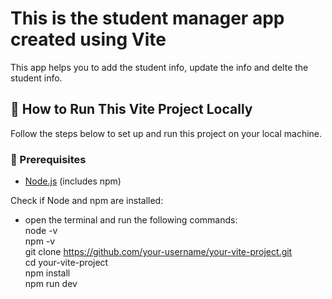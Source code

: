 # This is the student manager app created using Vite

This app helps you to add the student info, update the info and delte the student info.

## 🚀 How to Run This Vite Project Locally

Follow the steps below to set up and run this project on your local machine.

### 🔧 Prerequisites

- [Node.js](https://nodejs.org/) (includes npm)

Check if Node and npm are installed:
- open the terminal and run the following commands:      
node -v <br>
npm -v <br>
git clone https://github.com/your-username/your-vite-project.git <br>
cd your-vite-project <br>
npm install <br>
npm run dev <br>


